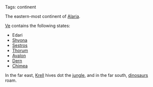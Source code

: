 Tags: continent

The eastern-most continent of [Alaria](Alaria). 

[Ve](Ve) contains the following states:

- Edari
- [Shyona](Shyona)
- [Sestros](Sestros)
- [Thorum](Thorum)
- [Avalon](Avalon)
- [Dern](Dern)
- [Chimea](Chimea)

In the far east, [Krell](Krell) hives dot the [jungle](Jungles), and in the far south, [dinosaurs](Dinosaurs) roam.
